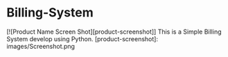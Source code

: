# Billing-System
[![Product Name Screen Shot][product-screenshot]]
This is a Simple Billing System develop using Python.
[product-screenshot]: images/Screenshot.png
